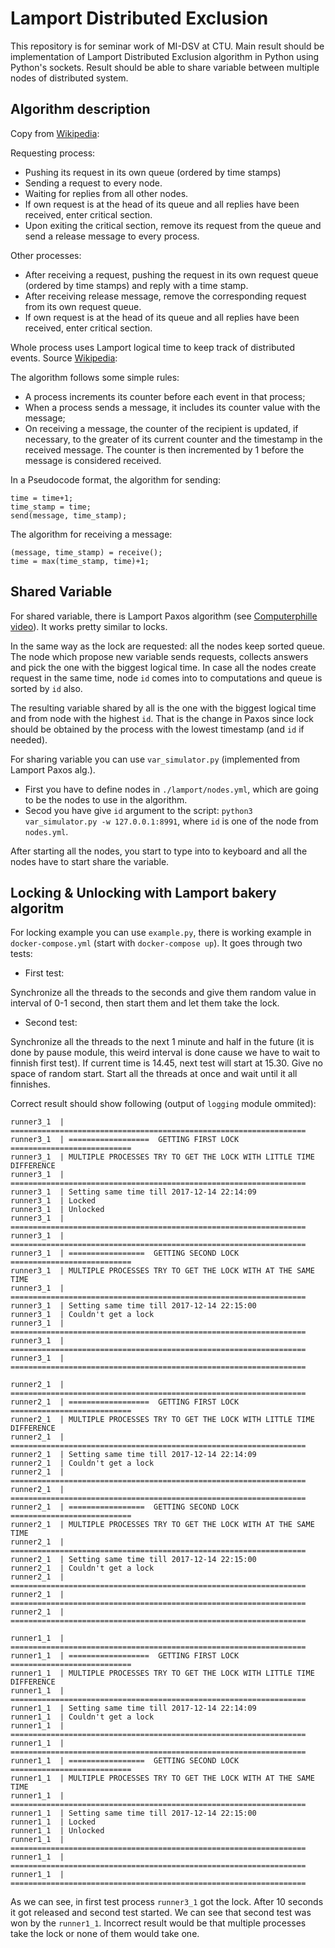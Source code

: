 # Lamport Distributed Exclusion

This repository is for seminar work of MI-DSV at CTU. Main result should be implementation of Lamport Distributed Exclusion algorithm in Python using Python's sockets. Result should be able to share variable between multiple nodes of distributed system.


## Algorithm description

Copy from [Wikipedia](https://en.wikipedia.org/wiki/Lamport%27s_distributed_mutual_exclusion_algorithm):


Requesting process:
  * Pushing its request in its own queue (ordered by time stamps)
  * Sending a request to every node.
  * Waiting for replies from all other nodes.
  * If own request is at the head of its queue and all replies have been received, enter critical section.
  * Upon exiting the critical section, remove its request from the queue and send a release message to every process.

Other processes:
  * After receiving a request, pushing the request in its own request queue (ordered by time stamps) and reply with a time stamp.
  * After receiving release message, remove the corresponding request from its own request queue.
  * If own request is at the head of its queue and all replies have been received, enter critical section.

Whole process uses Lamport logical time to keep track of distributed events. Source [Wikipedia](https://en.wikipedia.org/wiki/Lamport_timestamps):

The algorithm follows some simple rules:
  * A process increments its counter before each event in that process;
  * When a process sends a message, it includes its counter value with the message;
  * On receiving a message, the counter of the recipient is updated, if necessary, to the greater of its current counter and the timestamp in the received message. The counter is then incremented by 1 before the message is considered received.

In a Pseudocode format, the algorithm for sending:
```
time = time+1;
time_stamp = time;
send(message, time_stamp);
```

The algorithm for receiving a message:

```
(message, time_stamp) = receive();
time = max(time_stamp, time)+1;
```


## Shared Variable

For shared variable, there is Lamport Paxos algorithm (see [Computerphille video](https://www.youtube.com/watch?v=s8JqcZtvnsM)). It works pretty similar to locks.

In the same way as the lock are requested: all the nodes keep sorted queue. The node which propose new variable sends requests, collects answers and pick the one with the biggest logical time. In case all the nodes create request in the same time, node `id` comes into to computations and queue is sorted by `id` also.

The resulting variable shared by all is the one with the biggest logical time and from node with the highest `id`. That is the change in Paxos since lock should be obtained by the process with the lowest timestamp (and `id` if needed).

For sharing variable you can use `var_simulator.py` (implemented from Lamport Paxos alg.).

 * First you have to define nodes in `./lamport/nodes.yml`, which are going to be the nodes to use in the algorithm.
 * Secod you have give `id` argument to the script: `python3 var_simulator.py -w 127.0.0.1:8991`, where `id` is one of the node from `nodes.yml`.
 
After starting all the nodes, you start to type into to keyboard and all the nodes have to start share the variable.
 
## Locking & Unlocking with Lamport bakery algoritm

For locking example you can use `example.py`, there is working example in `docker-compose.yml` (start with `docker-compose up`). It goes through two tests:

 * First test:

Synchronize all the threads to the seconds and give them random value in interval of 0-1 second, then start them and let them take the lock.

 * Second test:

Synchronize all the threads to the next 1 minute and half in the future (it is done by pause module, this weird interval is done cause we have to wait to finnish first test). If current time is 14.45, next test will start at 15.30. Give no space of random start. Start all the threads at once and wait until it all finnishes.

Correct result should show following (output of `logging` module ommited):

```
runner3_1  | ==================================================================
runner3_1  | ==================  GETTING FIRST LOCK ===========================
runner3_1  | MULTIPLE PROCESSES TRY TO GET THE LOCK WITH LITTLE TIME DIFFERENCE
runner3_1  | ==================================================================
runner3_1  | Setting same time till 2017-12-14 22:14:09
runner3_1  | Locked
runner3_1  | Unlocked
runner3_1  | ==================================================================
runner3_1  | ==================================================================
runner3_1  | =================  GETTING SECOND LOCK ===========================
runner3_1  | MULTIPLE PROCESSES TRY TO GET THE LOCK WITH AT THE SAME TIME
runner3_1  | ==================================================================
runner3_1  | Setting same time till 2017-12-14 22:15:00
runner3_1  | Couldn't get a lock
runner3_1  | ==================================================================
runner3_1  | ==================================================================
runner3_1  | ==================================================================

runner2_1  | ==================================================================
runner2_1  | ==================  GETTING FIRST LOCK ===========================
runner2_1  | MULTIPLE PROCESSES TRY TO GET THE LOCK WITH LITTLE TIME DIFFERENCE
runner2_1  | ==================================================================
runner2_1  | Setting same time till 2017-12-14 22:14:09
runner2_1  | Couldn't get a lock
runner2_1  | ==================================================================
runner2_1  | ==================================================================
runner2_1  | =================  GETTING SECOND LOCK ===========================
runner2_1  | MULTIPLE PROCESSES TRY TO GET THE LOCK WITH AT THE SAME TIME
runner2_1  | ==================================================================
runner2_1  | Setting same time till 2017-12-14 22:15:00
runner2_1  | Couldn't get a lock
runner2_1  | ==================================================================
runner2_1  | ==================================================================
runner2_1  | ==================================================================

runner1_1  | ==================================================================
runner1_1  | ==================  GETTING FIRST LOCK ===========================
runner1_1  | MULTIPLE PROCESSES TRY TO GET THE LOCK WITH LITTLE TIME DIFFERENCE
runner1_1  | ==================================================================
runner1_1  | Setting same time till 2017-12-14 22:14:09
runner1_1  | Couldn't get a lock
runner1_1  | ==================================================================
runner1_1  | ==================================================================
runner1_1  | =================  GETTING SECOND LOCK ===========================
runner1_1  | MULTIPLE PROCESSES TRY TO GET THE LOCK WITH AT THE SAME TIME
runner1_1  | ==================================================================
runner1_1  | Setting same time till 2017-12-14 22:15:00
runner1_1  | Locked
runner1_1  | Unlocked
runner1_1  | ==================================================================
runner1_1  | ==================================================================
runner1_1  | ==================================================================

```


As we can see, in first test process `runner3_1` got the lock. After 10 seconds it got released and second test started. We can see that second test was won by the `runner1_1`. Incorrect result would be that multiple processes take the lock or none of them would take one.






